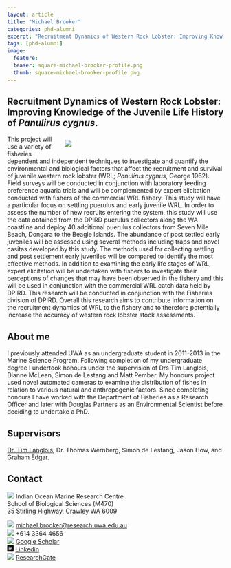 ```yaml
---
layout: article
title: "Michael Brooker"
categories: phd-alumni
excerpt: "Recruitment Dynamics of Western Rock Lobster: Improving Knowledge of the Juvenile Life History of <i>Panulirus cygnus<i/> (2021)."
tags: [phd-alumni]
image:
  feature: 
  teaser: square-michael-brooker-profile.png
  thumb: square-michael-brooker-profile.png
---
```


## Recruitment Dynamics of Western Rock Lobster: Improving Knowledge of the Juvenile Life History of <i>Panulirus cygnus</i>.
<img src='/images/square-michael-brooker-profile.png' align='right' width="350" hspace="20" vspace="10">
This project will use a variety of fisheries dependent and independent techniques to investigate and quantify the environmental and biological factors that affect the recruitment and survival of juvenile western rock lobster (WRL; <i>Panulirus cygnus</i>, George 1962). Field surveys will be conducted in conjunction with laboratory feeding preference aquaria trials and will be complemented by expert elicitation conducted with fishers of the commercial WRL fishery. This study will have a particular focus on settling puerulus and early juvenile WRL. In order to assess the number of new recruits entering the system, this study will use the data obtained from the DPIRD puerulus collectors along the WA coastline and deploy 40 additional puerulus collectors from Seven Mile Beach, Dongara to the Beagle Islands. The abundance of post settled early juveniles will be assessed using several methods including traps and novel casitas developed by this study. The methods used for collecting settling and post settlement early juveniles will be compared to identify the most effective methods. In addition to examining the early life stages of WRL, expert elicitation will be undertaken with fishers to investigate their perceptions of changes that may have been observed in the fishery and this will be used in conjunction with the commercial WRL catch data held by DPIRD. This research will be conducted in conjunction with the Fisheries division of DPIRD. Overall this research aims to contribute information on the recruitment dynamics of WRL to the fishery and to therefore potentially increase the accuracy of western rock lobster stock assessments.

## About me
I previously  attended UWA as an undergraduate student in 2011-2013 in the Marine Science Program. Following completion of my undergraduate degree I undertook honours under the supervision of Drs Tim Langlois, Dianne McLean, Simon de Lestang and Matt Pember. My honours project used novel automated cameras to examine the distribution of fishes in relation to various natural and anthropogenic factors. Since completing honours I have worked with the Department of Fisheries as a Research Officer and later with  Douglas Partners as an Environmental Scientist before deciding to undertake a PhD.

## Supervisors
[Dr. Tim Langlois](https://uwamegfisheries.github.io/researchers/tim-langlois/ "Tim Langlois"), Dr. Thomas Wernberg, Simon de Lestang, Jason How, and Graham Edgar.

## Contact
<img src='/images/icons/building-regular.svg' width="15px"> Indian Ocean Marine Research Centre <br>
School of Biological Sciences (M470)<br>
35 Stirling Highway, Crawley WA 6009

<img src='/images/icons/envelope-regular.svg' width="15px"> <a href="mailto:michael.brooker@research.uwa.edu.au"> michael.brooker@research.uwa.edu.au</a><br>
<img src='/images/icons/phone-solid.svg' width="15px"> +614 3364 4656<br>
<img src='/images/icons/google-brands.svg' width="15px"> <a href="https://scholar.google.com/citations?user=pxEV6jcAAAAJ&hl=en">Google Scholar</a><br>
 <img src='/images/icons/linkedin.png' width="15px"> <a href="http://www.linkedin.com/in/michaelabrooker"> Linkedin</a><br>
<img src='/images/icons/researchgate-brands.svg' width="15px"> <a href="https://www.researchgate.net/profile/Michael_Brooker5"> ResearchGate</a><br>
